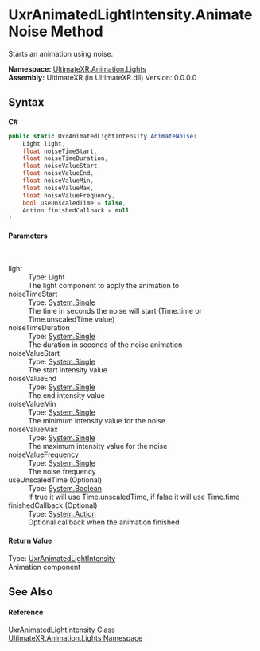 # UxrAnimatedLightIntensity.AnimateNoise Method 
 

Starts an animation using noise.

**Namespace:**&nbsp;<a href="N_UltimateXR_Animation_Lights">UltimateXR.Animation.Lights</a><br />**Assembly:**&nbsp;UltimateXR (in UltimateXR.dll) Version: 0.0.0.0

## Syntax

**C#**<br />
``` C#
public static UxrAnimatedLightIntensity AnimateNoise(
	Light light,
	float noiseTimeStart,
	float noiseTimeDuration,
	float noiseValueStart,
	float noiseValueEnd,
	float noiseValueMin,
	float noiseValueMax,
	float noiseValueFrequency,
	bool useUnscaledTime = false,
	Action finishedCallback = null
)
```


#### Parameters
&nbsp;<dl><dt>light</dt><dd>Type: Light<br />The light component to apply the animation to</dd><dt>noiseTimeStart</dt><dd>Type: <a href="https://docs.microsoft.com/dotnet/api/system.single" target="_blank" rel="noopener noreferrer">System.Single</a><br />The time in seconds the noise will start (Time.time or Time.unscaledTime value)</dd><dt>noiseTimeDuration</dt><dd>Type: <a href="https://docs.microsoft.com/dotnet/api/system.single" target="_blank" rel="noopener noreferrer">System.Single</a><br />The duration in seconds of the noise animation</dd><dt>noiseValueStart</dt><dd>Type: <a href="https://docs.microsoft.com/dotnet/api/system.single" target="_blank" rel="noopener noreferrer">System.Single</a><br />The start intensity value</dd><dt>noiseValueEnd</dt><dd>Type: <a href="https://docs.microsoft.com/dotnet/api/system.single" target="_blank" rel="noopener noreferrer">System.Single</a><br />The end intensity value</dd><dt>noiseValueMin</dt><dd>Type: <a href="https://docs.microsoft.com/dotnet/api/system.single" target="_blank" rel="noopener noreferrer">System.Single</a><br />The minimum intensity value for the noise</dd><dt>noiseValueMax</dt><dd>Type: <a href="https://docs.microsoft.com/dotnet/api/system.single" target="_blank" rel="noopener noreferrer">System.Single</a><br />The maximum intensity value for the noise</dd><dt>noiseValueFrequency</dt><dd>Type: <a href="https://docs.microsoft.com/dotnet/api/system.single" target="_blank" rel="noopener noreferrer">System.Single</a><br />The noise frequency</dd><dt>useUnscaledTime (Optional)</dt><dd>Type: <a href="https://docs.microsoft.com/dotnet/api/system.boolean" target="_blank" rel="noopener noreferrer">System.Boolean</a><br />If true it will use Time.unscaledTime, if false it will use Time.time</dd><dt>finishedCallback (Optional)</dt><dd>Type: <a href="https://docs.microsoft.com/dotnet/api/system.action" target="_blank" rel="noopener noreferrer">System.Action</a><br />Optional callback when the animation finished</dd></dl>

#### Return Value
Type: <a href="T_UltimateXR_Animation_Lights_UxrAnimatedLightIntensity">UxrAnimatedLightIntensity</a><br />Animation component

## See Also


#### Reference
<a href="T_UltimateXR_Animation_Lights_UxrAnimatedLightIntensity">UxrAnimatedLightIntensity Class</a><br /><a href="N_UltimateXR_Animation_Lights">UltimateXR.Animation.Lights Namespace</a><br />
